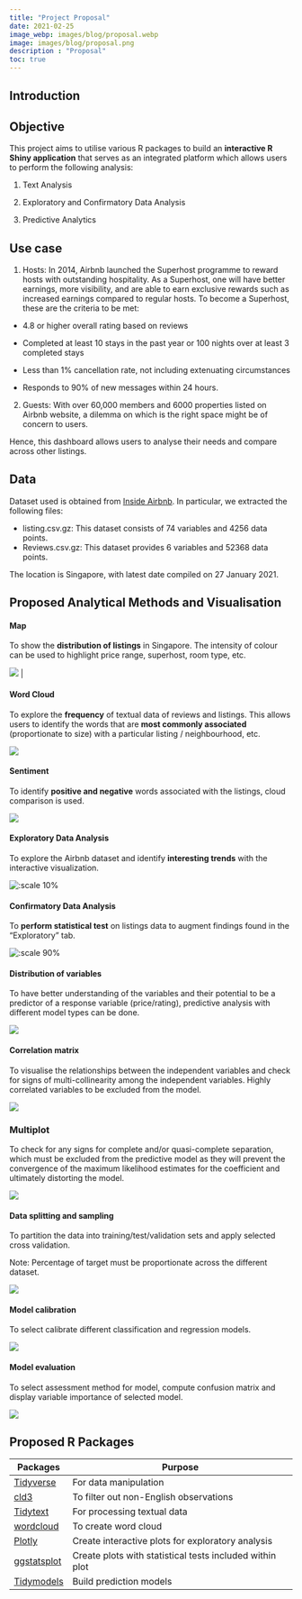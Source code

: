 ```yaml
---
title: "Project Proposal"
date: 2021-02-25
image_webp: images/blog/proposal.webp
image: images/blog/proposal.png
description : "Proposal"
toc: true
---
```


## Introduction





## Objective
This project aims to utilise various R packages to build an **interactive R Shiny application** that serves as an integrated platform which allows users to perform the following analysis:

1.	Text Analysis 

2.	Exploratory and Confirmatory Data Analysis 

3.	Predictive Analytics 



## Use case
1. Hosts: In 2014, Airbnb launched the Superhost programme to reward hosts with outstanding hospitality. As a Superhost, one will have better earnings, more visibility, and are able to earn exclusive rewards such as increased earnings compared to regular hosts. To become a Superhost, these are the criteria to be met: 

-	4.8 or higher overall rating based on reviews 

-	Completed at least 10 stays in the past year or 100 nights over at least 3 completed stays 

-	Less than 1% cancellation rate, not including extenuating circumstances 

-	Responds to 90% of new messages within 24 hours.
 
2.	Guests: With over 60,000 members and 6000 properties listed on Airbnb website, a dilemma on which is the right space might be of concern to users. 

Hence, this dashboard allows users to analyse their needs and compare across other listings.


## Data

Dataset used is obtained from [Inside Airbnb](http://insideairbnb.com/singapore/). In particular, we extracted the following files: 
-	listing.csv.gz: This dataset consists of 74 variables and 4256 data points. 
-	Reviews.csv.gz: This dataset provides 6 variables and 52368 data points. 

The location is Singapore, with latest date compiled on 27 January 2021.


## Proposed Analytical Methods and Visualisation

#### Map
To show the **distribution of listings** in Singapore. The intensity of colour can be used to highlight price range, superhost, room type, etc.	

![](/images/blog/proposal/fig1.png) |


#### Word Cloud

To explore the **frequency** of textual data of reviews and listings. This allows users to identify the words that are **most commonly associated** (proportionate to size) with a particular listing / neighbourhood, etc. 

![](/images/blog/proposal/fig2.png) 

#### Sentiment
To identify **positive and negative** words associated with the listings, cloud comparison is used.	

![](/images/blog/proposal/fig3.png) 


#### Exploratory Data Analysis

To explore the Airbnb dataset and identify **interesting trends** with the interactive visualization. 

![:scale 10%](/images/blog/proposal/fig4.png)

#### Confirmatory Data Analysis
To **perform statistical test** on listings data to augment findings found in the “Exploratory” tab. 

![:scale 90%](/images/blog/proposal/fig5.png)

#### Distribution of variables
To have better understanding of the variables and their potential to be a predictor of a response variable (price/rating), predictive analysis with different model types can be done.

![](/images/blog/proposal/fig6.png)

#### Correlation matrix
To visualise the relationships between the independent variables and check for signs of multi-collinearity among the independent variables. Highly correlated variables to be excluded from the model.

![](/images/blog/proposal/fig7.png)
	 
### Multiplot
To check for any signs for complete and/or quasi-complete separation, which must be excluded from the predictive model as they will prevent the convergence of the maximum likelihood estimates for the coefficient and ultimately distorting the model.

![](/images/blog/proposal/fig8.png)

#### Data splitting and sampling
To partition the data into training/test/validation sets and apply selected cross validation.

Note: Percentage of target must be proportionate across the different dataset.	 

![](/images/blog/proposal/fig9.png)

#### Model calibration
To select calibrate different classification and regression models.

![](/images/blog/proposal/fig10.png)

#### Model evaluation
To select assessment method for model, compute confusion matrix and display variable importance of selected model.	 

![](/images/blog/proposal/fig11.png)


## Proposed R Packages
|Packages | Purpose | 
| ------- | ------- | 
| [Tidyverse](https://www.tidyverse.org/) | For data manipulation | 
| [cld3](https://github.com/google/cld3) | To filter out non-English observations| 
| [Tidytext](https://www.tidytextmining.com/) | For processing textual data |
| [wordcloud](https://www.rdocumentation.org/packages/wordcloud/versions/2.6/topics/wordcloud) |	To create word cloud | 
| [Plotly](https://plotly.com/) | Create interactive plots for exploratory analysis |
| [ggstatsplot](https://indrajeetpatil.github.io/ggstatsplot/index.html) |	Create plots with statistical tests included within plot |
| [Tidymodels](https://www.tidymodels.org/) | Build prediction models  |
